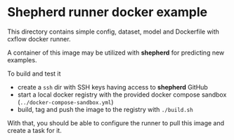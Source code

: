 # Shepherd runner docker example
This directory contains simple config, dataset, model and Dockerfile with cxflow docker runner.

A container of this image may be utilized with **shepherd** for predicting new examples.

To build and test it

- create a `ssh` dir with SSH keys having access to **shepherd** GitHub
- start a local docker registry with the provided docker compose sandbox (`../docker-compose-sandbox.yml`)
- build, tag and push the image to the registry with `./build.sh`

With that, you should be able to configure the runner to pull this image and create a task for it.
